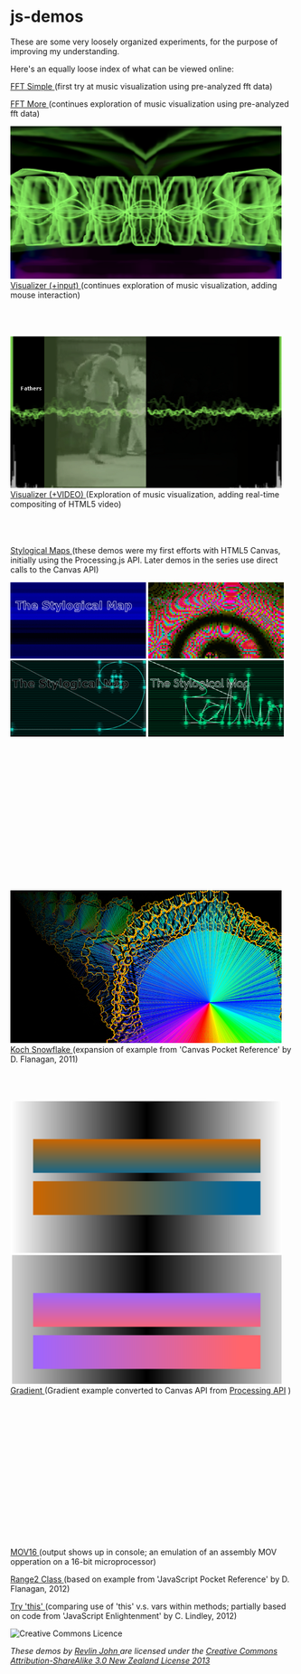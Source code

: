 js-demos
========

These are some very loosely organized experiments, for the purpose of improving my understanding.

Here's an equally loose index of what can be viewed online:

[FFT Simple ](fft-simple.html) 
(first try at music visualization using pre-analyzed fft data)

[FFT More ](fft.html) 
(continues exploration of music visualization using pre-analyzed fft data)

![Visualizer+](visualizer.png)
[Visualizer (+input) ](visualizer.html)
(continues exploration of music visualization, adding mouse interaction)
<br /><br /><br /><br />

![Visualizer+Video](fathers.png)
[Visualizer (+VIDEO) ](happy-b-day.html)
(Exploration of music visualization, adding real-time compositing of HTML5 video)
<br /><br /><br /><br />


[Stylogical Maps ](stymaps/intro.005.html)
(these demos were my first efforts with HTML5 Canvas, initially using the Processing.js API. Later demos in the series use direct calls to the Canvas API)

![Stymaps11](stymaps/images/stymaps11.gif) 	![Stymaps12](stymaps/images/stymaps12.gif) 
![Stymaps15](stymaps/images/stymaps15.gif) 	![Stymaps25](stymaps/images/stymaps25.gif)
<br /><br /><br /><br />
<br /><br /><br /><br />
<br /><br /><br /><br />
<br /><br /><br /><br />


![Koch Snowflake](kochflake.png)
[Koch Snowflake ](kochflake.html) 
(expansion of example from 'Canvas Pocket Reference' by D. Flanagan, 2011)
<br /><br /><br /><br />


![Gradient Example](gradient.png)
[Gradient ](gradient.html) 
(Gradient example converted to Canvas API from [Processing API](http://processing.org/examples/lineargradient.html) )
<br /><br /><br /><br />
<br /><br /><br /><br />
<br /><br /><br /><br />
<br /><br /><br /><br />


[MOV16 ](mov16.html) 
(output shows up in console; an emulation of an assembly MOV opperation on a 16-bit microprocessor) 

[Range2 Class ](class.html) 
(based on example from 'JavaScript Pocket Reference' by D. Flanagan, 2012)

[Try 'this' ](this.html) 
(comparing use of 'this' v.s. vars within methods; partially based on code from 'JavaScript Enlightenment' by C. Lindley, 2012)

![Creative Commons Licence](http://i.creativecommons.org/l/by-sa/3.0/nz/88x31.png) 

*These demos by [Revlin John ](mailto:revlin@uni-sol.org) are licensed under the [Creative Commons Attribution-ShareAlike 3.0 New Zealand License 2013 ](http://creativecommons.org/licenses/by-sa/3.0/nz/deed.en_GB)*
